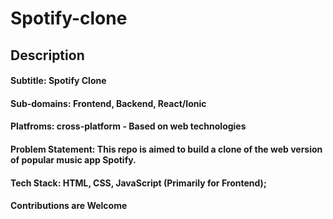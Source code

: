 # Spotify-clone
## Description
#### Subtitle: Spotify Clone
#### Sub-domains: Frontend, Backend, React/Ionic
#### Platfroms: cross-platform - Based on web technologies
#### Problem Statement: This repo is aimed to build a clone of the web version of popular music app Spotify.
#### Tech Stack: HTML, CSS, JavaScript (Primarily for Frontend);
#### Contributions are Welcome  

